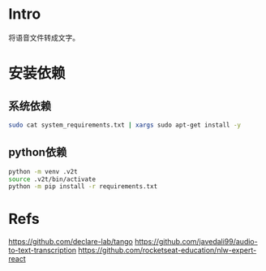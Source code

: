 # Intro
将语音文件转成文字。
# 安装依赖
## 系统依赖
```bash
sudo cat system_requirements.txt | xargs sudo apt-get install -y
```
## python依赖
```bash
python -m venv .v2t
source .v2t/bin/activate
python -m pip install -r requirements.txt
```

# Refs
https://github.com/declare-lab/tango
https://github.com/javedali99/audio-to-text-transcription
https://github.com/rocketseat-education/nlw-expert-react

